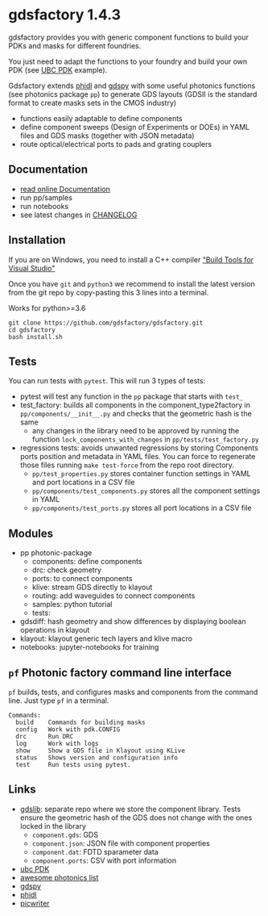 # gdsfactory 1.4.3

gdsfactory provides you with generic component functions to build your PDKs and masks for different foundries.

You just need to adapt the functions to your foundry and build your own PDK (see [UBC PDK](https://github.com/gdsfactory/ubc) example).

Gdsfactory extends [phidl](https://github.com/amccaugh/phidl) and [gdspy](https://github.com/heitzmann/gdspy) with some useful photonics functions (see photonics package `pp`) to generate GDS layouts (GDSII is the standard format to create masks sets in the CMOS industry)

- functions easily adaptable to define components
- define component sweeps (Design of Experiments or DOEs) in YAML files and GDS masks (together with JSON metadata)
- route optical/electrical ports to pads and grating couplers

## Documentation

- [read online Documentation](https://gdsfactory.readthedocs.io/en/latest/intro.html)
- run pp/samples
- run notebooks
- see latest changes in [CHANGELOG](CHANGELOG.md)

## Installation

If you are on Windows, you need to install a C++ compiler ["Build Tools for Visual Studio"](https://www.visualstudio.com/downloads/#build-tools-for-visual-studio-2017)

Once you have `git` and `python3` we recommend to install the latest version from the git repo by copy-pasting this 3 lines into a terminal.

Works for python>=3.6

```
git clone https://github.com/gdsfactory/gdsfactory.git
cd gdsfactory
bash install.sh
```

## Tests

You can run tests with `pytest`. This will run 3 types of tests:

- pytest will test any function in the `pp` package that starts with `test_`
- test_factory: builds all components in the component_type2factory in `pp/components/__init__.py` and checks that the geometric hash is the same
    - any changes in the library need to be approved by running the function `lock_components_with_changes` in `pp/tests/test_factory.py`
- regressions tests: avoids unwanted regressions by storing Components ports position and metadata in YAML files. You can force to regenerate those files running `make test-force` from the repo root directory.
    - `pp/test_properties.py` stores container function settings in YAML and port locations in a CSV file
    - `pp/components/test_components.py` stores all the component settings in YAML
    - `pp/components/test_ports.py` stores all port locations in a CSV file


## Modules

- pp photonic-package
  - components: define components
  - drc: check geometry
  - ports: to connect components
  - klive: stream GDS directly to klayout
  - routing: add waveguides to connect components
  - samples: python tutorial
  - tests:
- gdsdiff: hash geometry and show differences by displaying boolean operations in klayout
- klayout: klayout generic tech layers and klive macro
- notebooks: jupyter-notebooks for training


## `pf` Photonic factory command line interface

`pf` builds, tests, and configures masks and components from the command line. Just type `pf` in a terminal.

```
Commands:
  build    Commands for building masks
  config   Work with pdk.CONFIG
  drc      Run DRC
  log      Work with logs
  show     Show a GDS file in Klayout using KLive
  status   Shows version and configuration info
  test     Run tests using pytest.
```

## Links

- [gdslib](https://github.com/gdsfactory/gdslib): separate repo where we store the component library. Tests ensure the geometric hash of the GDS does not change with the ones locked in the library
  - `component.gds`: GDS
  - `component.json`: JSON file with component properties
  - `component.dat`: FDTD sparameter data
  - `component.ports`: CSV with port information
- [ubc PDK](https://github.com/gdsfactory/ubc)
- [awesome photonics list](https://github.com/joamatab/awesome_photonics)
- [gdspy](https://github.com/heitzmann/gdspy)
- [phidl](https://github.com/amccaugh/phidl)
- [picwriter](https://github.com/DerekK88/PICwriter)
